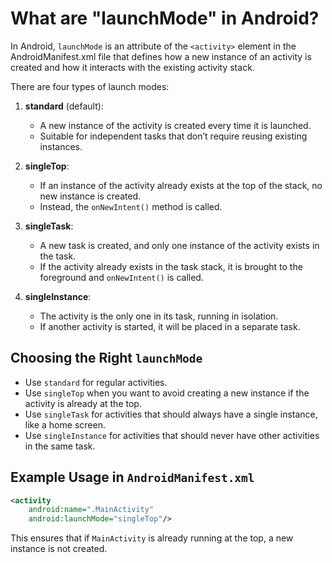 # What are "launchMode" in Android?

In Android, `launchMode` is an attribute of the `<activity>` element in the AndroidManifest.xml file that defines how a new instance of an activity is created and how it interacts with the existing activity stack.

There are four types of launch modes:

1. **standard** (default):
   - A new instance of the activity is created every time it is launched.
   - Suitable for independent tasks that don’t require reusing existing instances.

2. **singleTop**:
   - If an instance of the activity already exists at the top of the stack, no new instance is created.
   - Instead, the `onNewIntent()` method is called.

3. **singleTask**:
   - A new task is created, and only one instance of the activity exists in the task.
   - If the activity already exists in the task stack, it is brought to the foreground and `onNewIntent()` is called.

4. **singleInstance**:
   - The activity is the only one in its task, running in isolation.
   - If another activity is started, it will be placed in a separate task.

## Choosing the Right `launchMode`
- Use `standard` for regular activities.
- Use `singleTop` when you want to avoid creating a new instance if the activity is already at the top.
- Use `singleTask` for activities that should always have a single instance, like a home screen.
- Use `singleInstance` for activities that should never have other activities in the same task.

## Example Usage in `AndroidManifest.xml`
```xml
<activity
    android:name=".MainActivity"
    android:launchMode="singleTop"/>
```

This ensures that if `MainActivity` is already running at the top, a new instance is not created.
